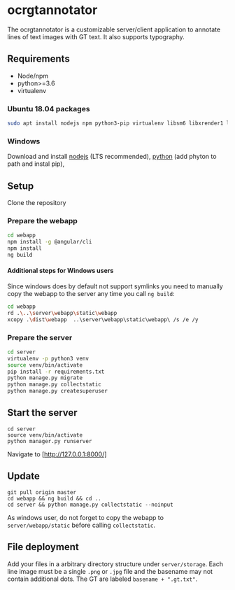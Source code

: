 # ocrgtannotator

The ocrgtannotator is a customizable server/client application to annotate lines of text images with GT text.
It also supports typography.

## Requirements

* Node/npm
* python>=3.6
* virtualenv

### Ubuntu 18.04 packages
```bash
sudo apt install nodejs npm python3-pip virtualenv libsm6 libxrender1 libfontconfig1
```

### Windows
Download and install [nodejs](https://nodejs.org) (LTS recommended), [python](https://www.python.org/downloads/) (add phyton to path and instal pip), 

## Setup

Clone the repository

### Prepare the webapp
```bash
cd webapp
npm install -g @angular/cli
npm install
ng build
```

#### Additional steps for Windows users
Since windows does by default not support symlinks you need to manually copy the webapp to the server any time you call `ng build`:
```bash
cd webapp
rd .\..\server\webapp\static\webapp
xcopy .\dist\webapp  ..\server\webapp\static\webapp\ /s /e /y
```

### Prepare the server
```bash
cd server
virtualenv -p python3 venv
source venv/bin/activate
pip install -r requirements.txt
python manage.py migrate
python manage.py collectstatic
python manage.py createsuperuser
```

## Start the server
```
cd server
source venv/bin/activate
python manager.py runserver
```
Navigate to [http://127.0.0.1:8000/]

## Update
```
git pull origin master
cd webapp && ng build && cd ..
cd server && python manage.py collectstatic --noinput
```

As windows user, do not forget to copy the webapp to `server/webapp/static` before calling `collectstatic`.

## File deployment
Add your files in a arbitrary directory structure under `server/storage`.
Each line image must be a single `.png` or `.jpg` file and the basename may not contain additional dots.
The GT are labeled `basename + ".gt.txt"`.

